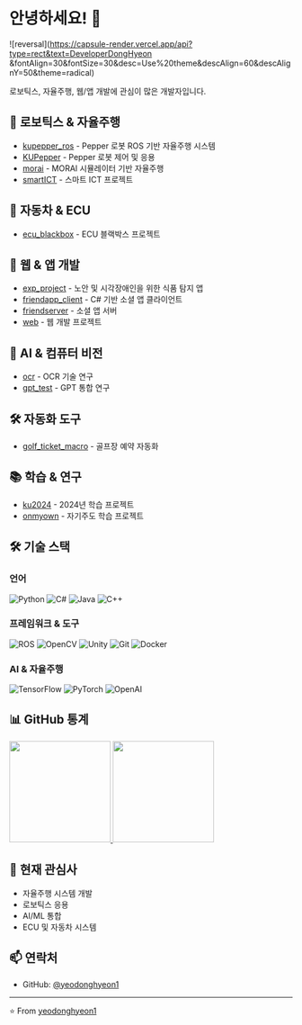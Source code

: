 # 안녕하세요! 👋 

![reversal](https://capsule-render.vercel.app/api?type=rect&text=DeveloperDongHyeon &fontAlign=30&fontSize=30&desc=Use%20theme&descAlign=60&descAlignY=50&theme=radical)

로보틱스, 자율주행, 웹/앱 개발에 관심이 많은 개발자입니다.

## 🤖 로보틱스 & 자율주행
- [kupepper_ros](https://github.com/yeodonghyeon1/kupepper_ros) - Pepper 로봇 ROS 기반 자율주행 시스템
- [KUPepper](https://github.com/yeodonghyeon1/KUPepper) - Pepper 로봇 제어 및 응용
- [morai](https://github.com/yeodonghyeon1/morai) - MORAI 시뮬레이터 기반 자율주행
- [smartICT](https://github.com/yeodonghyeon1/smartICT) - 스마트 ICT 프로젝트

## 🚗 자동차 & ECU
- [ecu_blackbox](https://github.com/yeodonghyeon1/ecu_blackbox) - ECU 블랙박스 프로젝트

## 📱 웹 & 앱 개발
- [exp_project](https://github.com/yeodonghyeon1/exp_project) - 노안 및 시각장애인을 위한 식품 탐지 앱
- [friendapp_client](https://github.com/yeodonghyeon1/friendapp_client) - C# 기반 소셜 앱 클라이언트
- [friendserver](https://github.com/yeodonghyeon1/friendserver) - 소셜 앱 서버
- [web](https://github.com/yeodonghyeon1/web) - 웹 개발 프로젝트

## 🤖 AI & 컴퓨터 비전
- [ocr](https://github.com/yeodonghyeon1/ocr) - OCR 기술 연구
- [gpt_test](https://github.com/yeodonghyeon1/gpt_test) - GPT 통합 연구

## 🛠 자동화 도구
- [golf_ticket_macro](https://github.com/yeodonghyeon1/golf_ticket_macro) - 골프장 예약 자동화

## 📚 학습 & 연구
- [ku2024](https://github.com/yeodonghyeon1/ku2024) - 2024년 학습 프로젝트
- [onmyown](https://github.com/yeodonghyeon1/onmyown) - 자기주도 학습 프로젝트

## 🛠 기술 스택

### 언어
![Python](https://img.shields.io/badge/Python-3776AB?style=flat-square&logo=Python&logoColor=white)
![C#](https://img.shields.io/badge/C%23-239120?style=flat-square&logo=c-sharp&logoColor=white)
![Java](https://img.shields.io/badge/Java-007396?style=flat-square&logo=java&logoColor=white)
![C++](https://img.shields.io/badge/C++-00599C?style=flat-square&logo=c%2B%2B&logoColor=white)

### 프레임워크 & 도구
![ROS](https://img.shields.io/badge/ROS-22314E?style=flat-square&logo=ros&logoColor=white)
![OpenCV](https://img.shields.io/badge/OpenCV-5C3EE8?style=flat-square&logo=opencv&logoColor=white)
![Unity](https://img.shields.io/badge/Unity-000000?style=flat-square&logo=unity&logoColor=white)
![Git](https://img.shields.io/badge/Git-F05032?style=flat-square&logo=git&logoColor=white)
![Docker](https://img.shields.io/badge/Docker-2496ED?style=flat-square&logo=docker&logoColor=white)

### AI & 자율주행
![TensorFlow](https://img.shields.io/badge/TensorFlow-FF6F00?style=flat-square&logo=tensorflow&logoColor=white)
![PyTorch](https://img.shields.io/badge/PyTorch-EE4C2C?style=flat-square&logo=pytorch&logoColor=white)
![OpenAI](https://img.shields.io/badge/OpenAI-412991?style=flat-square&logo=openai&logoColor=white)

## 📊 GitHub 통계

<a href="https://github.com/yeodonghyeon1">
  <img height="180em" src="https://github-readme-stats.vercel.app/api?username=yeodonghyeon1&show_icons=true&theme=radical&include_all_commits=true&count_private=true"/>
  <img height="180em" src="https://github-readme-stats.vercel.app/api/top-langs/?username=yeodonghyeon1&layout=compact&langs_count=8&theme=radical"/>
</a>

## 🌱 현재 관심사
- 자율주행 시스템 개발
- 로보틱스 응용
- AI/ML 통합
- ECU 및 자동차 시스템

## 📫 연락처
- GitHub: [@yeodonghyeon1](https://github.com/yeodonghyeon1)

---

⭐️ From [yeodonghyeon1](https://github.com/yeodonghyeon1)

